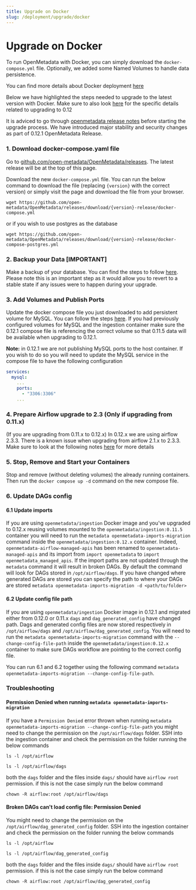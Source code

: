 ```yaml
---
title: Upgrade on Docker
slug: /deployment/upgrade/docker
---
```


# Upgrade on Docker

To run OpenMetadata with Docker, you can simply download the `docker-compose.yml` file. Optionally, we added some
Named Volumes to handle data persistence.

<Note>

You can find more details about Docker deployment [here](/deployment/docker)

</Note>

Below we have highlighted the steps needed to upgrade to the latest version with Docker. Make sure to also look [here](/deployment/upgrade/versions/011-to-012) for the specific details related to upgrading to 0.12 

<Warning>

It is adviced to go through [openmetadata release notes](/deployment/upgrade#breaking-changes-from-0121-release) before starting the upgrade process. We have introduced major stability and security changes as part of 0.12.1 OpenMetadata Release.

</Warning>

### 1. Download docker-compose.yaml file

Go to [github.com/open-metadata/OpenMetadata/releases](https://github.com/open-metadata/OpenMetadata/releases). The latest release will be at the top of this page.

Download the new `docker-compose.yml` file. You can run the below command to download the file (replacing `{version}` with the correct version) or simply visit the page and download the file from your browser.
```
wget https://github.com/open-metadata/OpenMetadata/releases/download/{version}-release/docker-compose.yml
```
or if you wish to use postgres as the database
```
wget https://github.com/open-metadata/OpenMetadata/releases/download/{version}-release/docker-compose-postgres.yml
```

### 2. Backup your Data [IMPORTANT]

Make a backup of your database. You can find the steps to follow [here](/deployment/upgrade//deployment/backup-restore-metadata#backup-metadata). Please note this is an important step as it would allow you to revert to a stable state if any issues were to happen during your upgrade.

### 3. Add Volumes and Publish Ports

Update the docker compose file you just downloaded to add persistent volume for MySQL. You can follow the steps [here](/deployment/docker/volumes#docker-volumes). If you had previously configured volumes for MySQL and the ingestion container make sure the 0.12.1 compose file is referencing the correct volume so that 0.11.5 data will be available when upgrading to 0.12.1.

**Note:** in 0.12.1 we are not publishing MySQL ports to the host container. If you wish to do so you will need to update the MySQL service in the compose file to have the following configuration
```yaml
services:
  mysql:
    ...
    ports:
      - "3306:3306"
    ...
```

### 4. Prepare Airflow upgrade to 2.3 (Only if upgrading from 0.11.x)

(If you are upgrading from 0.11.x to 0.12.x) In 0.12.x we are using airflow 2.3.3. There is a known issue when upgrading from airflow 2.1.x to 2.3.3. Make sure to look at the following notes [here](/deployment/upgrade/versions/011-to-012#airflow-version) for more details

### 5. Stop, Remove and Start your Containers
Stop and remove (without deleting volumes) the already running containers. Then run the `docker compose up -d` command on the new compose file.

### 6. Update DAGs config
#### 6.1 Update imports
If you are using `openmetadata/ingestion` Docker image and you've upgraded to 0.12.x reusing volumes mounted to the `openmetadata/ingestion:0.11.5` container you will need to run the `metadata openmetadata-imports-migration` command inside the `openmetadata/ingestion:0.12.x` container. Indeed, `openmetadata-airflow-managed-apis` has been renamed to `openmetadata-managed-apis` and its import from `import openmetadata` to `import openmetadata_managed_apis`. If the import paths are not updated through the `metadata` command it will result in broken DAGs. By default the command will look for DAGs stored in `/opt/airflow/dags`. If you have changed where generated DAGs are stored you can specify the path to where your DAGs are stored `metadata openmetadata-imports-migration -d <path/to/folder>`

#### 6.2 Update config file path
If you are using `openmetadata/ingestion` Docker image in 0.12.1 and migrated either from 0.12.0 or 0.11.x `dags` and `dag_generated_config` have changed path. Dags and generated config files are now stored respectively in `/opt/airflow/dags` and `/opt/airflow/dag_generated_config`. You will need to run the `metadata openmetadata-imports-migration` command with the `--change-config-file-path` inside the `openmetadata/ingestion:0.12.x` container to make sure DAGs workflow are pointing to the correct config file.

You can run 6.1 and 6.2 together using the following command `metadata openmetadata-imports-migration --change-config-file-path`.

### Troubleshooting
#### Permission Denied when running `metadata openmetadata-imports-migration`
If you have a `Permission Denied` error thrown when running `metadata openmetadata-imports-migration --change-config-file-path` you might need to change the permission on the `/opt/airflow/dags` folder. SSH into the ingestion container and check the permission on the folder running the below commands
```
ls -l /opt/airflow
```
```
ls -l /opt/airflow/dags
```
both the `dags` folder and the files inside `dags/` should have `airflow root` permission. if this is not the case simply run the below command
```
chown -R airflow:root /opt/airflow/dags
```

#### Broken DAGs can't load config file: Permission Denied
You might need to change the permission on the `/opt/airflow/dag_generated_config` folder. SSH into the ingestion container and check the permission on the folder running the below commands
```
ls -l /opt/airflow
```
```
ls -l /opt/airflow/dag_generated_config
```
both the `dags` folder and the files inside `dags/` should have `airflow root` permission. if this is not the case simply run the below command
```
chown -R airflow:root /opt/airflow/dag_generated_config
